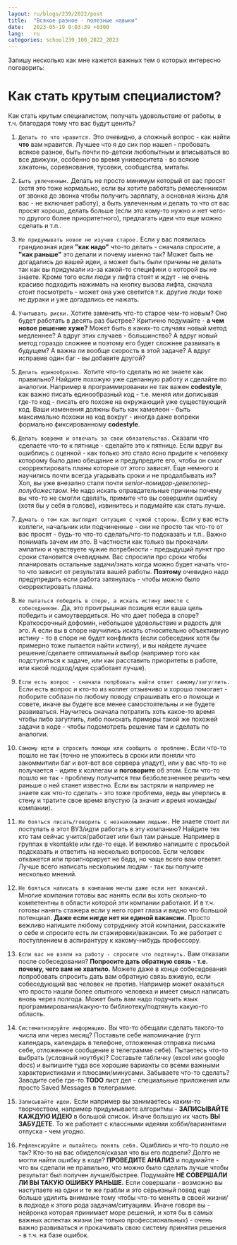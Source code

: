 ```yaml
---
layout: ru/blogs/239/2022/post
title:  "Всякое разное - полезные навыки"
date:   2023-05-19 0:03:39 +0300
lang:   ru
categories: school239_108_2022_2023
---
```


Запишу несколько как мне кажется важных тем о которых интересно поговорить:

Как стать крутым специалистом?
=======

Как стать крутым специалистом, получать удовольствие от работы, в т.ч. благодаря тому что вас будут ценить?

1) ```Делать то что нравится.``` Это очевидно, а сложный вопрос - как найти **что** вам нравится. Лучшее что я до сих пор нашел - пробовать всякое разное, быть почти по-детски любопытным и вписываться во все движухи, особенно во время университета - во всякие хакатоны, соревнования, тусовки, сообщества, митапы.

2) ```Быть увлеченным.``` Делать не просто минимум который от вас просят (хотя это тоже нормально, если вы хотите работать ремесленником от звонка до звонка чтобы получить зарплату, а основная жизнь для вас - не включает работу), а быть увлеченным и делать то что от вас просят хорошо, делать больше (если это кому-то нужно и нет чего-то другого более приоритетного), предлагать идеи что еще можно сделать и т.п..

3) ```Не придумывать новое не изучив старое.``` Если у вас появилась грандиозная идея **"как надо"** что-то делать - сначала спросите, а **"как раньше"** это делали и почему именно так? Может быть не догадались до вашей идеи, а может быть были причины не делать так как вы придумали из-за какой-то специфики о которой вы не знаете. Кроме того если люди у лифта стоят и ждут - не очень красиво подходить нажимать на кнопку вызова лифта, сначала стоит посмотреть - может она уже светится т.к. другие люди тоже не дураки и уже догадались ее нажать.

4) ```Учитывать риски.``` Хотите заменить что-то старое чем-то новым? Оно будет работать в десять раз быстрее? Критично подумайте - **а чем новое решение хуже?** Может быть в каких-то случаях новый метод медленнее? А вдруг этих случаев - большинство? А вдруг новый метод гораздо сложнее и поэтому его будет сложнее развивать в будущем? А важна ли вообще скорость в этой задаче? А вдруг исправив один баг - вы добавите другой?

5) ```Делать единообразно.``` Хотите что-то сделать но не знаете как правильно? Найдите похожую уже сделанную работу и сделайте по аналогии. Например в программировании не так важен **codestyle**, как важно писать единообразный код - т.е. меняя или дописывая где-то код - писать его похоже на окружающий уже существующий код. Ваши изменения должны быть как хамелеон - быть максимально похожи на код вокруг - иногда даже вопреки формально фиксированному **codestyle**.

6) ```Делать вовремя и отвечать за свои обязательства.``` Сказали что сделаете что-то к пятнице - сделайте это к пятнице. Если вдруг вы ошиблись с оценкой - как только это стало ясно придите к человеку которому было дано обещание и предупредите его, чтобы он смог скорректировать планы которые от этого зависят. Еще немного и научились почти всегда угадывать сроки и не продалбывать их? Хоп, вы уже внезапно стали почти *senior-помидор-девелопер-полубожеством*. Не надо искать оправдательные причины почему вы что-то не смогли сделать, примите что вы совершили ошибку (хотя бы у себя в голове), извинитесь и подумайте как стать лучше.

7) ```Думать о том как выглядит ситуация с чужой стороны.``` Если у вас есть коллеги, начальник или подчиненные - они не просто так что-то от вас просят - будь-то что-то сделать/что-то подсказать и т.п.. Важно понимать зачем им это. В частности как только вы прокачали эмпатию и чувствуете чужие потребности - предыдущий пункт про сроки становится очевидным. Вас спросили про сроки чтобы планировать остальные задачи/знать когда можно будет начать что-то что зависит от результата вашей работы. **Поэтому** очевидно надо предупредить если работа затянулась - чтобы можно было скорректировать планы.

8) ```Не пытаться победить в споре, а искать истину вместе с собеседником.``` Да, это проигрышная позиция если ваша цель победить и самоутвердиться. Но что дает победа в споре? Краткосрочный дофомин, небольшое удовольствие и радость для эго. А если вы в споре научились искать относительно объективную истину - то в споре не будет конфликта (если собеседник хотя бы примерно тоже пытается найти истину), и вы найдете лучшее решение/сделаете оптимальный выбор (например того как подступиться к задаче, или как расставить приоритеты в работе, или какой подход/идея сработает лучше).

9) ```Если есть вопрос - сначала попрбовать найти ответ самому/загуглить.``` Если есть вопрос и кто-то из коллег отзывчиво и хорошо помогает - поборите соблазн по любому поводу спрашивать его о помощи и совете, иначе вы будете все менее самостоятельны и не будете развиваться. Научитесь сначала потратить хоть какое-то время чтобы либо загуглить, либо поискать примеры такой же похожей задачи в коде - чтобы подсмотреть решение там и сделать по аналогии.
 
10) ```Самому идти и спросить помощи или сообщить о проблеме.``` Если что-то пошло не так (точно не уложитесь в сроки или поняли что закоммитили баг и вот-вот все сервера упадут), или у вас что-то не получается - идите к коллегам и **поговорите** об этом. Если что-то пошло не так - проблему получится тем безболезненнее решить чем раньше о ней станет известно. Если вы застряли и например не знаете как что-то сделать - это тоже проблема, ведь вы уперлись в стену и тратите свое время впустую (а значит и время команды/компании).

11) ```Не бояться писать/говорить с незнакомыми людьми.``` Не знаете стоит ли поступать в этот ВУЗ/идти работать в эту компанию? Найдите тех кто там сейчас учится/работает или был там раньше. Например в группах в vkontakte или где-то еще. И вежливо напишите с просьбой подсказать и ответить на несколько вопросов. Если человек откажется или проигнорирует не беда, но чаще всего вам ответят. Лучше всего написать нескольким людям - так вы получите несколько мнений.

12) ```Не бояться написать в компанию мечты даже если нет вакансий.``` Многие компании готовы вас нанять если вы хоть сколько-то компетентны в области которой эти компании работают. И в т.ч. готовы нанять стажера если у него горят глаза и видно что большой потенциал. **Даже если нигде нет ни единой вакансии.** Просто вежливо напишите любому сотруднику этой компании, расскажите о себе и спросите есть ли стажировки/вакансии. То же работает с поступлением в аспирантуру к какому-нибудь профессору.

13) ```Если вас не взяли на работу - спросите что подтянуть.``` Вам отказали после собеседования? **Попросите дать обратную связь - т.е. почему, чего вам не хватило.** Можете даже в конце собеседования попробовать спросить дать вам обратную связь вживую, если собеседующий вас человек не против. Например может оказаться что просто нашли более опытного человека и имеет смысл написать вновь через полгода. Может быть вам надо подучить язык программирования/какую-то библиотеку/подтянуть какую-то область.

14) ```Систематизируйте информацию.``` Вы что-то обещали сделать такого-то числа или через месяц? Поставьте себе напоминание (гугл календарь, календарь в телефоне, отложенная отправка письма себе, отложенное сообщение в телеграмме себе). Пытаетесь что-то выбрать (условный ноутбук)? Составьте табличку (excel или google docs) и выпишите туда все хорошие варианты со всеми важными характеристиками и плюсами/минусами. Забываете что-то сделать? Заводите себе где-то **TODO** лист дел - специальные приложения или просто Saved Messages в телеграмме.

15) ```Записывайте идеи.``` Если например вы занимаетесь каким-то творчеством, например придумываете алгоритмы - **ЗАПИСЫВАЙТЕ КАЖДУЮ ИДЕЮ** в большой список. Иначе большую их часть **ВЫ ЗАБУДЕТЕ**. То же работает с классными идеями хобби/вариантами отпуска - чем угодно.

16) ```Рефлексируйте и пытайтесь понять себя.``` Ошиблись и что-то пошло не так? Кто-то на вас обиделся/сказал что вы его подвели? Долго не могли найти ошибку в коде? **ПРОВЕДИТЕ АНАЛИЗ** и подумайте - что вы сделали не правильно, что можно было сделать лучше чтобы результат был получен лучше/быстрее. Подумайте **НЕ СОВЕРШАЛИ ЛИ ВЫ ТАКУЮ ОШИБКУ РАНЬШЕ.** Если совершали - возможно вы наступаете на одни и те же грабли и это серьезный повод еще больше удилить внимание тому чтобы что-то менять в своей жизни/в подходе к этого рода задачам/ситуациям. Иначе говоря вы - нейронка которая принимает море решений, и хотя бы в самых важных аспектах жизни (не только профессиональных) - очень важно развиваться и прокачивать свою систему принятия решения - в т.ч. на базе ошибок.

